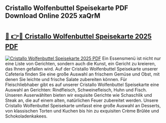 ## Cristallo Wolfenbuttel Speisekarte PDF Download Online 2025 xaQrM

# <h2><a href="http://gce296.nevu.top/?p=Cristallo+Wolfenbuttel+Speisekarte">🔗 👉🔴 Cristallo Wolfenbuttel Speisekarte 2025 PDF</a></h2>

[![Cristallo Wolfenbuttel Speisekarte 2025 PDF](https://i.imgur.com/dBaPXMq.png)](http://gce296.nevu.top/?p=Cristallo+Wolfenbuttel+Speisekarte)
Ein Essensmenü ist nicht nur eine Liste von Gerichten, sondern auch die Kunst, ein Gericht zu kreieren, das Ihnen gefallen wird. Auf der Cristallo Wolfenbuttel Speisekarte unserer Cafeteria finden Sie eine große Auswahl an frischem Gemüse und Obst, mit denen Sie leichte und frische Salate zubereiten können. Für Fleischliebhaber gibt es auf unserer Cristallo Wolfenbuttel Speisekarte eine Auswahl an Gerichten: Rindfleisch, Schweinefleisch, Huhn und Fisch. Unseren Auserwählten bieten wir exquisite Gerichte wie Schaschlik und Steak an, die auf einem alten, natürlichen Feuer zubereitet werden. Unsere Cristallo Wolfenbuttel Speisekarte umfasst eine große Auswahl an Desserts, von klassischen Torten und Kuchen bis hin zu exquisiten Crème Brûlée und Schokoladenkakees.
